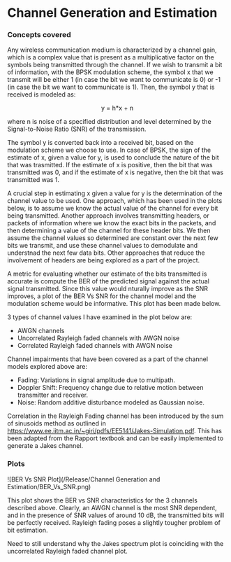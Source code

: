 # Channel Generation and Estimation
### Concepts covered
Any wireless communication medium is characterized by a channel gain, which is a complex value that is present as a multiplicative factor on the symbols being transmitted through the channel. If we wish to 
transmit a bit of information, with the BPSK modulation scheme, the symbol x that we transmit will be either 1 (in case the bit we want to communicate is 0) or -1 (in case the bit we want to communicate is 1). 
Then, the symbol y that is received is modeled as: 

<div align="center">
    y = h*x + n
</div>

where n is noise of a specified distribution and level determined by the Signal-to-Noise Ratio (SNR) of the transmission. 

The symbol y is converted back into a received bit, based on the modulation scheme we choose to use. In case of BPSK, the sign of the estimate of x, given a value for y, is used to conclude the nature of the bit
that was trasmitted. If the estimate of x is positive, then the bit that was transmitted was 0, and if the estimate of x is negative, then the bit that was transmitted was 1. 

A crucial step in estimating x given a value for y is the determination of the channel value to be used. One approach, which has been used in the plots below, is to assume we know the actual value of the channel for every bit being transmitted. Another approach involves transmitting headers, or 
packets of information where we know the exact bits in the packets, and then determining a value of the channel for these header bits. We then assume the channel values so determined are constant over the next few bits we transmit, and use these channel values to demodulate and understnad the next few data bits.
Other approaches that reduce the involvement of headers are being explored as a part of the project. 

A metric for evaluating whether our estimate of the bits transmitted is accurate is compute the BER of the predicted signal against the actual signal transmitted. Since this value would nturally improve as the SNR improves, a plot of the BER Vs SNR for the channel model and the modulation scheme would be informative. 
This plot has been made below. 

3 types of channel values I have examined in the plot below are:
* AWGN channels
* Uncorrelated Rayleigh faded channels with AWGN noise
* Correlated Rayleigh faded channels with AWGN noise

Channel impairments that have been covered as a part of the channel models explored above are:
* Fading: Variations in signal amplitude due to multipath.
* Doppler Shift: Frequency change due to relative motion between transmitter and receiver.
* Noise: Random additive disturbance modeled as Gaussian noise.

Correlation in the Rayleigh Fading channel has been introduced by the sum of sinusoids method as outlined in <https://www.ee.iitm.ac.in/~giri/pdfs/EE5141/Jakes-Simulation.pdf>. This has been adapted from the Rapport textbook and can be easily implemented to generate a Jakes channel.

### Plots
![BER Vs SNR Plot](/Release/Channel Generation and Estimation/BER_Vs_SNR.png)

This plot shows the BER vs SNR characteristics for the 3 channels described above. Clearly, an AWGN channel is the most SNR dependent, and in the presence of SNR values of around 10 dB, the transmitted bits will be perfectly received. 
Rayleigh fading poses a slightly tougher problem of bit estimation. 

Need to still understand why the Jakes spectrum plot is coinciding with the uncorrelated Rayleigh faded channel plot. 


